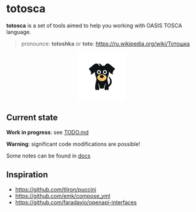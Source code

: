 # totosca

**totosca** is a set of tools aimed to help you working with OASIS TOSCA language.

> pronounce: **totoshka** or **toto**: https://ru.wikipedia.org/wiki/Тотошка

<p align="center">
    <img src="./docs/assets/logo.png" width="128">
</p>

## Current state

**Work in progress**: see [TODO.md](./TODO.md)

**Warning**: significant code modifications are possible!

Some notes can be found in [docs](./docs)

## Inspiration

- https://github.com/tliron/puccini
- https://github.com/emk/compose_yml
- https://github.com/faradayio/openapi-interfaces
